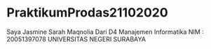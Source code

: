 # PraktikumProdas21102020
Saya Jasmine Sarah Maqnolia
Dari D4 Manajemen Informatika
NIM : 20051397078
UNIVERSITAS NEGERI SURABAYA
